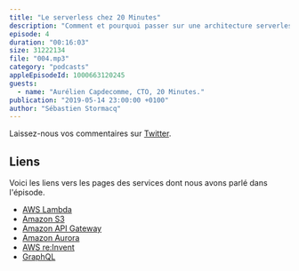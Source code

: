 ```yaml
---
title: "Le serverless chez 20 Minutes"
description: "Comment et pourquoi passer sur une architecture serverless: La dernière génération des applications de 20 Minutes est entièrement basée sur du serverless (AWS Lambda, Amazon API Gateway, Amazon S3,...).  Découvrez pourquoi et comment ils ont adopté ce type d'architecture, leurs challenges et les bénéfices qu'ils en tirent."
episode: 4
duration: "00:16:03"
size: 31222134
file: "004.mp3"
category: "podcasts"
appleEpisodeId: 1000663120245
guests:
  - name: "Aurélien Capdecomme, CTO, 20 Minutes."
publication: "2019-05-14 23:00:00 +0100"
author: "Sébastien Stormacq"
---
```


Laissez-nous vos commentaires sur [Twitter](https://twitter.com/sebsto).

## Liens

Voici les liens vers les pages des services dont nous avons parlé dans l'épisode.

- [AWS Lambda](https://aws.amazon.com/lambda/)
- [Amazon S3](https://aws.amazon.com/s3/)
- [Amazon API Gateway](https://aws.amazon.com/apigateway)
- [Amazon Aurora](https://aws.amazon.com/rds/aurora/)
- [AWS re:Invent](https://reinvent.awsevents.com/)
- [GraphQL](https://graphql.org/)